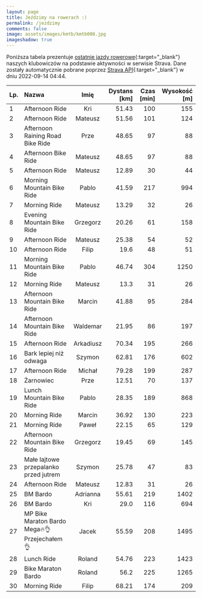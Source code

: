 ```yaml
---
layout: page
title: Jeździmy na rowerach :)
permalink: /jezdzimy
comments: false
image: assets/images/kmtb/kmtb008.jpg
imageshadow: true
---
```


Poniższa tabela prezentuje [ostatnie jazdy rowerowe](https://www.strava.com/clubs/336381){:target="_blank"} naszych klubowiczów na podstawie aktywności w serwisie Strava. Dane zostały automatycznie pobrane poprzez [Strava API](https://developers.strava.com/docs/reference/#api-Clubs-getClubActivitiesById){:target="_blank"} w dniu 2022-09-14 04:44.

Lp. | Nazwa | Imię | Dystans [km] | Czas [min] | Wysokość [m]
:--- | :--- | :---: | ---: | ---: | ---:
1|Afternoon Ride|Kri|51.43|100|155
2|Afternoon Ride|Mateusz|51.56|101|124
3|Afternoon Raining Road Bike Ride|Prze|48.65|97|88
4|Afternoon Bike Ride|Mateusz|48.65|97|88
5|Afternoon Ride|Mateusz|12.89|30|44
6|Morning Mountain Bike Ride|Pablo|41.59|217|994
7|Morning Ride|Mateusz|13.29|32|26
8|Evening Mountain Bike Ride|Grzegorz|20.26|61|158
9|Afternoon Ride|Mateusz|25.38|54|52
10|Afternoon Ride|Filip|19.6|48|51
11|Morning Mountain Bike Ride|Pablo|46.74|304|1250
12|Morning Ride|Mateusz|13.3|31|26
13|Afternoon Mountain Bike Ride|Marcin|41.88|95|284
14|Afternoon Mountain Bike Ride|Waldemar|21.95|86|197
15|Afternoon Ride|Arkadiusz|70.34|195|266
16|Bark lepiej niż odwaga|Szymon|62.81|176|602
17|Afternoon Ride|Michał|79.28|199|287
18|Żarnowiec |Prze|12.51|70|137
19|Lunch Mountain Bike Ride|Pablo|28.35|189|868
20|Morning Ride|Marcin|36.92|130|223
21|Morning Ride|Paweł|22.15|65|129
22|Afternoon Mountain Bike Ride|Grzegorz|19.45|69|145
23|Małe lajtowe przepalanko przed jutrem|Szymon|25.78|47|83
24|Afternoon Ride|Mateusz|12.83|31|26
25|BM Bardo|Adrianna|55.61|219|1402
26|BM Bardo|Kri|29.0|116|694
27|MP Bike Maraton Bardo Mega🔥👌Przejechałem 👌|Jacek|55.59|208|1495
28|Lunch Ride|Roland|54.76|223|1423
29|Bike Maraton Bardo |Roland|56.2|225|1265
30|Morning Ride|Filip|68.21|174|209
